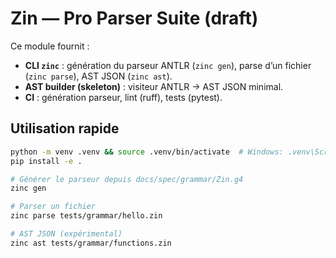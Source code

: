 # Zin — Pro Parser Suite (draft)

Ce module fournit :
- **CLI `zinc`** : génération du parseur ANTLR (`zinc gen`), parse d’un fichier (`zinc parse`), AST JSON (`zinc ast`).
- **AST builder (skeleton)** : visiteur ANTLR → AST JSON minimal.
- **CI** : génération parseur, lint (ruff), tests (pytest).

## Utilisation rapide
```bash
python -m venv .venv && source .venv/bin/activate  # Windows: .venv\Scripts\activate
pip install -e .

# Générer le parseur depuis docs/spec/grammar/Zin.g4
zinc gen

# Parser un fichier
zinc parse tests/grammar/hello.zin

# AST JSON (expérimental)
zinc ast tests/grammar/functions.zin
```
